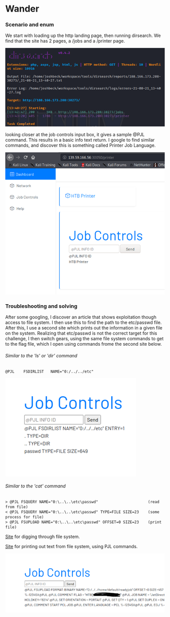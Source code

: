 # Wander

### Scenario and enum
<p>
  We start with loading up the http landing page, then running dirsearch. We find that the site has 2 pages, a /jobs and a /printer page.
</p>

![Dir Search Results](dirsearch.PNG)

<p>
  looking closer at the job controls input box, it gives a sample @PJL command. This results in a basic info text return. I google to find similar commands, and discover this is something called Printer Job Language.
</p>

![@PJL output](pjloutput.PNG)

### Troubleshooting and solving
<p>
  After some googling, I discover an article that shows exploitation though access to file system. I then use this to find the path to the etc/passwd file. After this, I use a second site which prints out the information in a given file on the system. Realizing that etc/passwd is not the correct target for this challenge, I then switch gears, using the same file system commands to get to the flag file, which I open using commands frome the second site below.
</p>

###### Similar to the 'ls' or 'dir' command
```
@PJL	FSDIRLIST	NAME="0:/../../etc"
```
![dir](dir.PNG)

###### Similar to the 'cat' command
```
> @PJL FSQUERY NAME="0:\..\..\etc\passwd"                      (read from file)
< @PJL FSQUERY NAME="0:\..\..\etc\passwd" TYPE=FILE SIZE=23    (some process for file)
> @PJL FSUPLOAD NAME="0:\..\..\etc\passwd" OFFSET=0 SIZE=23    (print file)
```


[Site](https://www.tenable.com/blog/rooting-a-printer-from-security-bulletin-to-remote-code-execution) for digging through file system.

[Site](http://hacking-printers.net/wiki/index.php/File_system_access) for printing out text from file system, using PJL commands.

![flag2](flag2.png)
